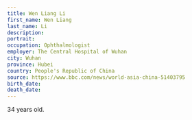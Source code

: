 ```yaml
---
title: Wen Liang Li
first_name: Wen Liang
last_name: Li
description: 
portrait: 
occupation: Ophthalmologist
employer: The Central Hospital of Wuhan
city: Wuhan
province: Hubei
country: People's Republic of China
source: https://www.bbc.com/news/world-asia-china-51403795
birth_date: 
death_date: 
---
```


34 years old.